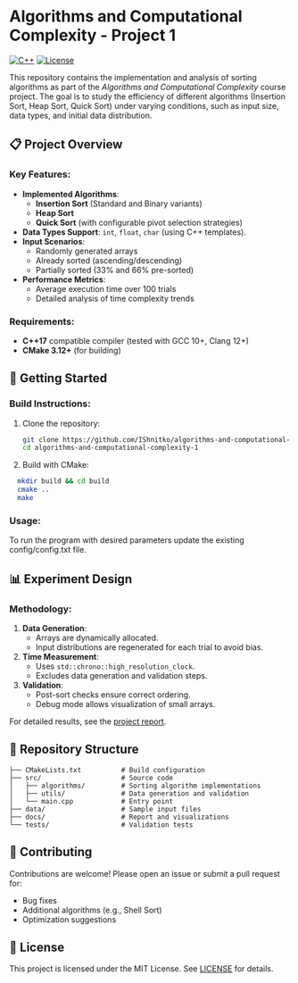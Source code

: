 # Algorithms and Computational Complexity - Project 1

[![C++](https://img.shields.io/badge/C++-17-blue.svg)](https://en.cppreference.com/w/)
[![License](https://img.shields.io/badge/License-MIT-green.svg)](https://opensource.org/licenses/MIT)

This repository contains the implementation and analysis of sorting algorithms as part of the *Algorithms and Computational Complexity* course project. The goal is to study the efficiency of different algorithms (Insertion Sort, Heap Sort, Quick Sort) under varying conditions, such as input size, data types, and initial data distribution.

## 📋 Project Overview

### Key Features:
- **Implemented Algorithms**:
  - **Insertion Sort** (Standard and Binary variants)
  - **Heap Sort**
  - **Quick Sort** (with configurable pivot selection strategies)
- **Data Types Support**: `int`, `float`, `char` (using C++ templates).
- **Input Scenarios**:
  - Randomly generated arrays
  - Already sorted (ascending/descending)
  - Partially sorted (33% and 66% pre-sorted)
- **Performance Metrics**:
  - Average execution time over 100 trials
  - Detailed analysis of time complexity trends

### Requirements:
- **C++17** compatible compiler (tested with GCC 10+, Clang 12+)
- **CMake 3.12+** (for building)

## 🚀 Getting Started

### Build Instructions:
1. Clone the repository:
   ```bash
   git clone https://github.com/IShnitko/algorithms-and-computational-complexity-1.git
   cd algorithms-and-computational-complexity-1
   ```
2. Build with CMake:
```bash
  mkdir build && cd build
  cmake ..
  make
```

### Usage:
To run the program with desired parameters update the existing config/config.txt file.

## 📊 Experiment Design

### Methodology:
1. **Data Generation**:
   - Arrays are dynamically allocated.
   - Input distributions are regenerated for each trial to avoid bias.
2. **Time Measurement**:
   - Uses `std::chrono::high_resolution_clock`.
   - Excludes data generation and validation steps.
3. **Validation**:
   - Post-sort checks ensure correct ordering.
   - Debug mode allows visualization of small arrays.

For detailed results, see the [project report](AiZO-P1-IShnitko.pdf).

## 📂 Repository Structure
```
├── CMakeLists.txt          # Build configuration
├── src/                    # Source code
│   ├── algorithms/         # Sorting algorithm implementations
│   ├── utils/              # Data generation and validation
│   └── main.cpp            # Entry point
├── data/                   # Sample input files
├── docs/                   # Report and visualizations
└── tests/                  # Validation tests
```

## 🤝 Contributing
Contributions are welcome! Please open an issue or submit a pull request for:
- Bug fixes
- Additional algorithms (e.g., Shell Sort)
- Optimization suggestions

## 📜 License
This project is licensed under the MIT License. See [LICENSE](LICENSE) for details.


